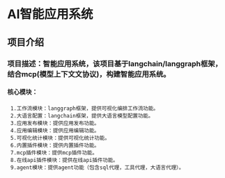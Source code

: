 # AI智能应用系统
##  项目介绍
###  项目描述：智能应用系统，该项目基于langchain/langgraph框架，结合mcp(模型上下文文协议)，构建智能应用系统。
#### 核心模块：
     1.工作流模块：langgraph框架，提供可视化编排工作流功能。
     2.大语言配置：langchain框架，提供大语言模型配置功能。
     3.应用发布模块：提供应用发布功能。
     4.应用编辑模块：提供应用编辑功能。
     5.可视化统计模块：提供可视化统计功能。
     6.内置插件模块：提供内置插件功能。
     7.mcp插件模块：提供mcp插件功能。
     8.在线api插件模块：提供在线api插件功能。
     9.agent模块：提供agent功能（包含sql代理，工具代理，大语言代理）。